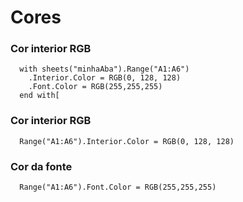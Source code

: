 # Cores

### Cor interior RGB

```vba  
  with sheets("minhaAba").Range("A1:A6")
    .Interior.Color = RGB(0, 128, 128)
    .Font.Color = RGB(255,255,255)
  end with[
```


### Cor interior RGB

```vba
  Range("A1:A6").Interior.Color = RGB(0, 128, 128)
```

### Cor da fonte

```vba
  Range("A1:A6").Font.Color = RGB(255,255,255)
```



